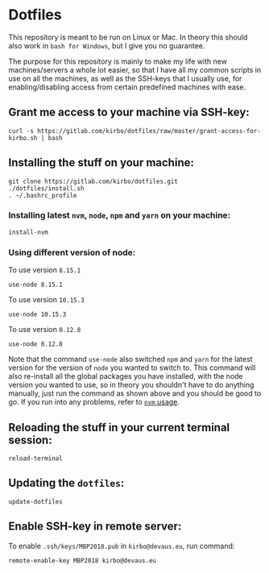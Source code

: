 # Dotfiles

This repository is meant to be run on Linux or Mac. In theory this should also work in
`bash for Windows`, but I give you no guarantee.

The purpose for this repository is mainly to make my life with new machines/servers
a whole lot easier, so that I have all my common scripts in use on all the machines,
as well as the SSH-keys that I usually use, for enabling/disabling access from
certain predefined machines with ease.

## Grant me access to your machine via SSH-key:

```
curl -s https://gitlab.com/kirbo/dotfiles/raw/master/grant-access-for-kirbo.sh | bash
```

## Installing the stuff on your machine:

```
git clone https://gitlab.com/kirbo/dotfiles.git
./dotfiles/install.sh
. ~/.bashrc_profile
```

### Installing latest `nvm`, `node`, `npm` and `yarn` on your machine:

```
install-nvm
```

### Using different version of node:

To use version `8.15.1`
```
use-node 8.15.1
```

To use version `10.15.3`
```
use-node 10.15.3
```

To use version `0.12.8`
```
use-node 0.12.8
```

Note that the command `use-node` also switched `npm` and `yarn` for the latest version for
the version of `node` you wanted to switch to. This command will also re-install all
the global packages you have installed, with the node version you wanted to use, so
in theory you shouldn't have to do anything manually, just run the command as shown above
and you should be good to go. If you run into any problems, refer to [`nvm` usage](https://github.com/creationix/nvm#usage).


## Reloading the stuff in your current terminal session:

```
reload-terminal
```


## Updating the `dotfiles`:

```
update-dotfiles
```


## Enable SSH-key in remote server:

To enable `.ssh/keys/MBP2018.pub` in `kirbo@devaus.eu`, run command:
```
remote-enable-key MBP2018 kirbo@devaus.eu
```
